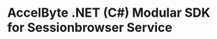 [//]: # (This code is generated by tool. DO NOT EDIT.)

# AccelByte .NET (C#) Modular SDK for Sessionbrowser Service